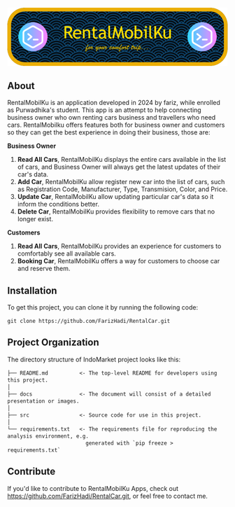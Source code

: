 ![Header](./docs/header.png)

## About

RentalMobilKu is an application developed in 2024 by fariz, while enrolled as Purwadhika's student. This app is an attempt to help connecting business owner who own renting cars business and travellers who need cars. RentalMobilku offers features both for business owner and customers so they can get the best experience in doing their business, those are:

**Business Owner**

1. **Read All Cars**, RentalMobilKu displays the entire cars available in the list of cars, and Business Owner will always get the latest updates of their car's data.
2. **Add Car**, RentalMobilKu allow register new car into the list of cars, such as Registration Code, Manufacturer, Type, Transmision, Color, and Price.
3. **Update Car**, RentalMobilKu allow updating particular car's data so it inform the conditions better.
4. **Delete Car**, RentalMobilKu provides flexibility to remove cars that no longer exist.

**Customers**

1. **Read All Cars**, RentalMobilKu provides an experience for customers to comfortably see all available cars.
2. **Booking Car**, RentalMobilKu offers a way for customers to choose car and reserve them.

## Installation

To get this project, you can clone it by running the following code:

    git clone https://github.com/FarizHadi/RentalCar.git

    
## Project Organization

The directory structure of IndoMarket project looks like this:

    ├── README.md          <- The top-level README for developers using this project.
    │
    ├── docs               <- The document will consist of a detailed presentation or images.
    │
    ├── src                <- Source code for use in this project.
    │
    └── requirements.txt   <- The requirements file for reproducing the analysis environment, e.g.
                             generated with `pip freeze > requirements.txt`

## Contribute

If you'd like to contribute to RentalMobilKu Apps, check out https://github.com/FarizHadi/RentalCar.git, or feel free to contact me.
